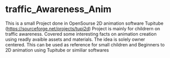 # traffic_Awareness_Anim

This is a small Project done in OpenSourse 2D animation software Tupitube (https://sourceforge.net/projects/tupi2d)
Project is mainly for childrern on traffic awareness. Covered some interesting facts on animation creation using readly avaible assets and materials. The idea is solely owner centered.
This can be used as reference for small children and Beginners to 2D animation using Tupitube or similiar softwares



